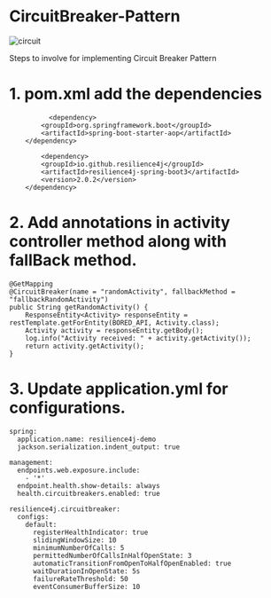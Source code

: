 # CircuitBreaker-Pattern

![circuit](https://github.com/user-attachments/assets/71a664c7-d4ae-412e-b704-bf6208450429)


Steps to involve for implementing Circuit Breaker Pattern

# 1. pom.xml add the dependencies
              <dependency>
			<groupId>org.springframework.boot</groupId>
			<artifactId>spring-boot-starter-aop</artifactId>
		</dependency>

	        <dependency>
			<groupId>io.github.resilience4j</groupId>
			<artifactId>resilience4j-spring-boot3</artifactId>
			<version>2.0.2</version>
		</dependency>

# 2. Add annotations in activity controller method along with fallBack method.

    @GetMapping
    @CircuitBreaker(name = "randomActivity", fallbackMethod = "fallbackRandomActivity")
    public String getRandomActivity() {
        ResponseEntity<Activity> responseEntity = restTemplate.getForEntity(BORED_API, Activity.class);
        Activity activity = responseEntity.getBody();
        log.info("Activity received: " + activity.getActivity());
        return activity.getActivity();
    }

# 3. Update application.yml for configurations.

    spring:
      application.name: resilience4j-demo
      jackson.serialization.indent_output: true
    
    management:
      endpoints.web.exposure.include:
        - '*'
      endpoint.health.show-details: always
      health.circuitbreakers.enabled: true
    
    resilience4j.circuitbreaker:
      configs:
        default:
          registerHealthIndicator: true
          slidingWindowSize: 10
          minimumNumberOfCalls: 5
          permittedNumberOfCallsInHalfOpenState: 3
          automaticTransitionFromOpenToHalfOpenEnabled: true
          waitDurationInOpenState: 5s
          failureRateThreshold: 50
          eventConsumerBufferSize: 10
